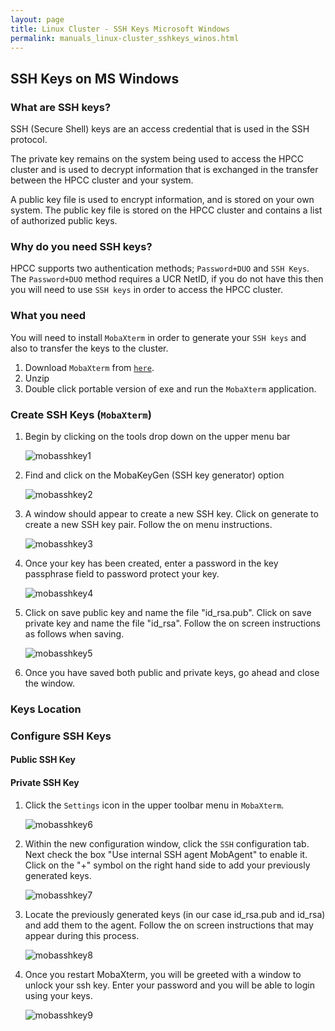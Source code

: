 ```yaml
---
layout: page
title: Linux Cluster - SSH Keys Microsoft Windows
permalink: manuals_linux-cluster_sshkeys_winos.html
---
```


## SSH Keys on MS Windows

### What are SSH keys?

SSH (Secure Shell) keys are an access credential that is used in the SSH protocol.

The private key remains on the system being used to access the HPCC cluster and is used to decrypt information that is exchanged in the transfer between the HPCC cluster and your system.

A public key file is used to encrypt information, and is stored on your own system.
The public key file is stored on the HPCC cluster and contains a list of authorized public keys.

### Why do you need SSH keys?

HPCC supports two authentication methods; `Password+DUO` and `SSH Keys`.
The `Password+DUO` method requires a UCR NetID, if you do not have this then you will need to use `SSH keys` in order to access the HPCC cluster.

### What you need

You will need to install `MobaXterm` in order to generate your `SSH keys` and also to transfer the keys to the cluster.

1. Download `MobaXterm` from [`here`](https://mobaxterm.mobatek.net/download-home-edition.html).
2. Unzip
3. Double click portable version of exe and run the `MobaXterm` application.

### Create SSH Keys (`MobaXterm`)

1. Begin by clicking on the tools drop down on the upper menu bar
   
   ![mobasshkey1](images/ssh1moba.png)

2. Find and click on the MobaKeyGen (SSH key generator) option
   
   ![mobasshkey2](images/ssh2moba.png)

3. A window should appear to create a new SSH key. Click on generate to create a new SSH key pair. Follow the on menu instructions.
   
   ![mobasshkey3](images/ssh3moba.png)

4. Once your key has been created, enter a password in the key passphrase field to password protect your key.
   
   ![mobasshkey4](images/ssh4moba.png)

5. Click on save public key and name the file "id_rsa.pub". Click on save private key and name the file "id_rsa". Follow the on screen instructions as follows when saving.
   
   ![mobasshkey5](images/ssh5moba.png)

6. Once you have saved both public and private keys, go ahead and close the window.

### Keys Location

### Configure SSH Keys

#### Public SSH Key

#### Private SSH Key

1. Click the `Settings` icon in the upper toolbar menu in `MobaXterm`.
   
   ![mobasshkey6](images/ssh6moba.png)

2. Within the new configuration window, click the `SSH` configuration tab. Next check the box "Use internal SSH agent MobAgent" to enable it. Click on the "+" symbol on the right hand side to add your previously generated keys.
   
   ![mobasshkey7](images/ssh7moba.png)

2. Locate the previously generated keys (in our case id_rsa.pub and id_rsa) and add them to the agent. Follow the on screen instructions that may appear during this process.
   
   ![mobasshkey8](images/ssh8moba.png)

3. Once you restart MobaXterm, you will be greeted with a window to unlock your ssh key. Enter your password and you will be able to login using your keys.
   
   ![mobasshkey9](images/ssh9moba.png)

